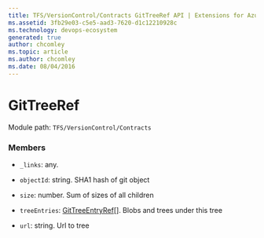 ```yaml
---
title: TFS/VersionControl/Contracts GitTreeRef API | Extensions for Azure DevOps Services
ms.assetid: 3fb29e03-c5e5-aad3-7620-d1c12210928c
ms.technology: devops-ecosystem
generated: true
author: chcomley
ms.topic: article
ms.author: chcomley
ms.date: 08/04/2016
---
```


# GitTreeRef

Module path: `TFS/VersionControl/Contracts`


### Members

* `_links`: any. 

* `objectId`: string. SHA1 hash of git object

* `size`: number. Sum of sizes of all children

* `treeEntries`: [GitTreeEntryRef](../../../TFS/VersionControl/Contracts/GitTreeEntryRef.md)[]. Blobs and trees under this tree

* `url`: string. Url to tree

